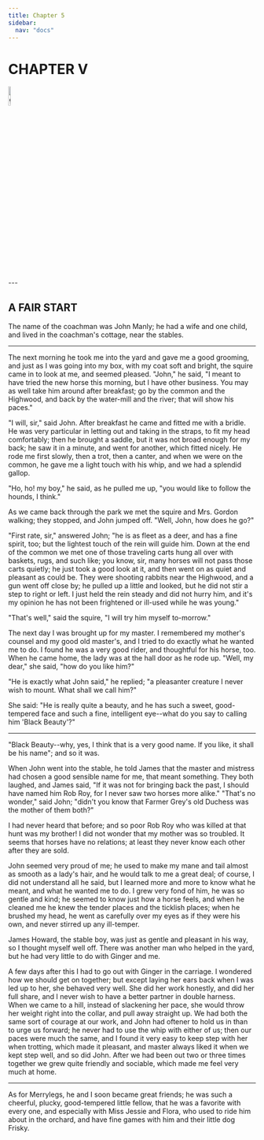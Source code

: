 ```yaml
---
title: Chapter 5
sidebar:
  nav: "docs"
---
```


# CHAPTER V
<div><img src="{{ "/images/BB1.jpg" | absolute_url }}" alt="github octocat" style="width:10%;" ></div>
---


## A FAIR START

The name of the coachman was John Manly; he had a wife and one child,
and lived in the coachman's cottage, near the stables.

---

The next morning he took me into the yard and gave me a good grooming,
and just as I was going into my box, with my coat soft and bright, the
squire came in to look at me, and seemed pleased. "John," he said, "I
meant to have tried the new horse this morning, but I have other
business. You may as well take him around after breakfast; go by the
common and the Highwood, and back by the water-mill and the river; that
will show his paces."

"I will, sir," said John. After breakfast he came and fitted me with a
bridle. He was very particular in letting out and taking in the straps,
to fit my head comfortably; then he brought a saddle, but it was not
broad enough for my back; he saw it in a minute, and went for another,
which fitted nicely. He rode me first slowly, then a trot, then a
canter, and when we were on the common, he gave me a light touch with
his whip, and we had a splendid gallop.

"Ho, ho! my boy," he said, as he pulled me up, "you would like to follow
the hounds, I think."

As we came back through the park we met the squire and Mrs. Gordon
walking; they stopped, and John jumped off. "Well, John, how does he
go?"

"First rate, sir," answered John; "he is as fleet as a deer, and has a
fine spirit, too; but the lightest touch of the rein will guide him.
Down at the end of the common we met one of those traveling carts hung
all over with baskets, rugs, and such like; you know, sir, many horses
will not pass those carts quietly; he just took a good look at it, and
then went on as quiet and pleasant as could be. They were shooting
rabbits near the Highwood, and a gun went off close by; he pulled up a
little and looked, but he did not stir a step to right or left. I just
held the rein steady and did not hurry him, and it's my opinion he has
not been frightened or ill-used while he was young."

"That's well," said the squire, "I will try him myself to-morrow."

The next day I was brought up for my master. I remembered my mother's
counsel and my good old master's, and I tried to do exactly what he
wanted me to do. I found he was a very good rider, and thoughtful for
his horse, too. When he came home, the lady was at the hall door as he
rode up. "Well, my dear," she said, "how do you like him?"

"He is exactly what John said," he replied; "a pleasanter creature I
never wish to mount. What shall we call him?"

She said: "He is really quite a beauty, and he has such a sweet,
good-tempered face and such a fine, intelligent eye--what do you say to
calling him 'Black Beauty'?"

---

"Black Beauty--why, yes, I think that is a very good name. If you like,
it shall be his name"; and so it was.

When John went into the stable, he told James that the master and
mistress had chosen a good sensible name for me, that meant something.
They both laughed, and James said, "If it was not for bringing back the
past, I should have named him Rob Roy, for I never saw two horses more
alike."  "That's no wonder," said John; "didn't you know that Farmer
Grey's old Duchess was the mother of them both?"

I had never heard that before; and so poor Rob Roy who was killed at
that hunt was my brother! I did not wonder that my mother was so
troubled. It seems that horses have no relations; at least they never
know each other after they are sold.

John seemed very proud of me; he used to make my mane and tail almost as
smooth as a lady's hair, and he would talk to me a great deal; of
course, I did not understand all he said, but I learned more and more to
know what he meant, and what he wanted me to do. I grew very fond of
him, he was so gentle and kind; he seemed to know just how a horse
feels, and when he cleaned me he knew the tender places and the ticklish
places; when he brushed my head, he went as carefully over my eyes as if
they were his own, and never stirred up any ill-temper.

James Howard, the stable boy, was just as gentle and pleasant in his
way, so I thought myself well off. There was another man who helped in
the yard, but he had very little to do with Ginger and me.

A few days after this I had to go out with Ginger in the carriage. I
wondered how we should get on together; but except laying her ears back
when I was led up to her, she behaved very well. She did her work
honestly, and did her full share, and I never wish to have a better
partner in double harness. When we came to a hill, instead of slackening
her pace, she would throw her weight right into the collar, and pull
away straight up. We had both the same sort of courage at our work, and
John had oftener to hold us in than to urge us forward; he never had to
use the whip with either of us; then our paces were much the same, and I
found it very easy to keep step with her when trotting, which made it
pleasant, and master always liked it when we kept step well, and so did
John. After we had been out two or three times together we grew quite
friendly and sociable, which made me feel very much at home.

---

As for Merrylegs, he and I soon became great friends; he was such a
cheerful, plucky, good-tempered little fellow, that he was a favorite
with every one, and especially with Miss Jessie and Flora, who used to
ride him about in the orchard, and have fine games with him and their
little dog Frisky.

<script src="https://utteranc.es/client.js"	
		repo="Sahana84/blackbeauty"
		branch="master"
		issue-term="url"
		async>
		</script>	



